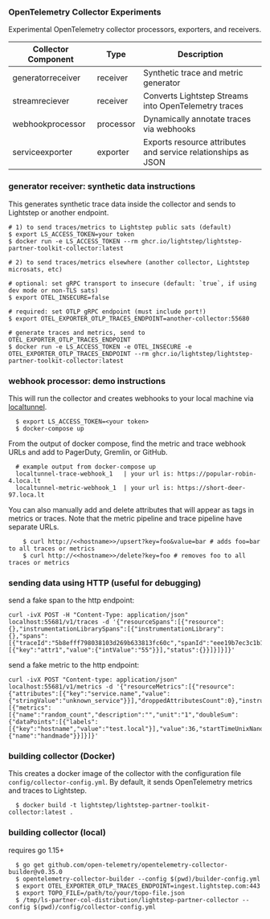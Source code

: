 ### OpenTelemetry Collector Experiments

Experimental OpenTelemetry collector processors, exporters, and receivers.

| Collector Component  | Type | Description |
| ------------- | ------------- | ------------- |
| generatorreceiver  | receiver  | Synthetic trace and metric generator  | 
| streamreciever  | receiver  | Converts Lightstep Streams into OpenTelemetry traces  | 
| webhookprocessor  | processor  | Dynamically annotate traces via webhooks  | 
| serviceexporter  | exporter  | Exports resource attributes and service relationships as JSON  | 

### generator receiver: synthetic data instructions

This generates synthetic trace data inside the collector and sends to Lightstep or another endpoint.

```
# 1) to send traces/metrics to Lightstep public sats (default)
$ export LS_ACCESS_TOKEN=your token
$ docker run -e LS_ACCESS_TOKEN --rm ghcr.io/lightstep/lightstep-partner-toolkit-collector:latest

# 2) to send traces/metrics elsewhere (another collector, Lightstep microsats, etc)

# optional: set gRPC transport to insecure (default: `true`, if using dev mode or non-TLS sats)
$ export OTEL_INSECURE=false

# required: set OTLP gRPC endpoint (must include port!)
$ export OTEL_EXPORTER_OTLP_TRACES_ENDPOINT=another-collector:55680

# generate traces and metrics, send to OTEL_EXPORTER_OTLP_TRACES_ENDPOINT
$ docker run -e LS_ACCESS_TOKEN -e OTEL_INSECURE -e OTEL_EXPORTER_OTLP_TRACES_ENDPOINT --rm ghcr.io/lightstep/lightstep-partner-toolkit-collector:latest

```

### webhook processor: demo instructions

This will run the collector and creates webhooks to your local machine via [localtunnel](https://theboroer.github.io/localtunnel-www/).

```
  $ export LS_ACCESS_TOKEN=<your token>
  $ docker-compose up
```

From the output of docker compose, find the metric and trace webhook URLs and add to PagerDuty, Gremlin, or GitHub.

```
  # example output from docker-compose up
  localtunnel-trace-webhook_1   | your url is: https://popular-robin-4.loca.lt
  localtunnel-metric-webhook_1  | your url is: https://short-deer-97.loca.lt
```

You can also manually add and delete attributes that will appear as tags in metrics or traces. Note that the metric pipeline and trace pipeline have separate URLs.

```
    $ curl http://<<hostname>>/upsert?key=foo&value=bar # adds foo=bar to all traces or metrics
    $ curl http://<<hostname>>/delete?key=foo # removes foo to all traces or metrics
```

### sending data using HTTP (useful for debugging)

send a fake span to the http endpoint:

```
curl -ivX POST -H "Content-Type: application/json" localhost:55681/v1/traces -d '{"resourceSpans":[{"resource":{},"instrumentationLibrarySpans":[{"instrumentationLibrary":{},"spans":[{"traceId":"5b8efff798038103d269b633813fc60c","spanId":"eee19b7ec3c1b173","parentSpanId":"","name":"testSpan","startTimeUnixNano":"1544712660000000000","endTimeUnixNano":"1544712661000000000","attributes":[{"key":"attr1","value":{"intValue":"55"}}],"status":{}}]}]}]}'
```

send a fake metric to the http endpoint:

```
curl -ivX POST "Content-type: application/json" localhost:55681/v1/metrics -d '{"resourceMetrics":[{"resource":{"attributes":[{"key":"service.name","value":{"stringValue":"unknown_service"}}],"droppedAttributesCount":0},"instrumentationLibraryMetrics":[{"metrics":[{"name":"random_count","description":"","unit":"1","doubleSum":{"dataPoints":[{"labels":[{"key":"hostname","value":"test.local"}],"value":36,"startTimeUnixNano":1623690881701000000,"timeUnixNano":1623690893726877700}],"isMonotonic":true,"aggregationTemporality":2}}],"instrumentationLibrary":{"name":"handmade"}}]}]}'
```

### building collector (Docker)

This creates a docker image of the collector with the configuration file `config/collector-config.yml`. By default, it sends OpenTelemetry metrics and traces to Lightstep.

```
  $ docker build -t lightstep/lightstep-partner-toolkit-collector:latest .
```

### building collector (local)

requires go 1.15+

```
  $ go get github.com/open-telemetry/opentelemetry-collector-builder@v0.35.0
  $ opentelemetry-collector-builder --config $(pwd)/builder-config.yml
  $ export OTEL_EXPORTER_OTLP_TRACES_ENDPOINT=ingest.lightstep.com:443
  $ export TOPO_FILE=/path/to/your/topo-file.json
  $ /tmp/ls-partner-col-distribution/lightstep-partner-collector --config $(pwd)/config/collector-config.yml
```